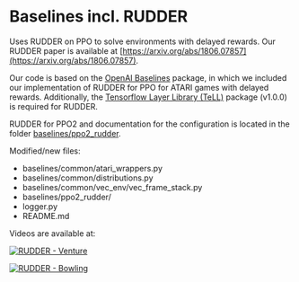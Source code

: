 # Baselines incl. RUDDER

Uses RUDDER on PPO to solve environments with delayed rewards. Our RUDDER paper is available at [https://arxiv.org/abs/1806.07857](https://arxiv.org/abs/1806.07857). 

Our code is based on the [OpenAI Baselines](https://github.com/openai/baselines) package, in which we included our implementation of RUDDER for PPO for ATARI games with delayed rewards.
Additionally, the [Tensorflow Layer Library (TeLL)](https://github.com/bioinf-jku/tensorflow-layer-library) package (v1.0.0) is required for RUDDER.

RUDDER for PPO2 and documentation for the configuration is located in the folder [baselines/ppo2_rudder](baselines/ppo2_rudder).

Modified/new files:
- baselines/common/atari_wrappers.py
- baselines/common/distributions.py
- baselines/common/vec_env/vec_frame_stack.py
- baselines/ppo2_rudder/
- logger.py
- README.md

Videos are available at:

[![RUDDER - Venture](https://img.youtube.com/vi/CAcDkQsxjgA/0.jpg)](https://www.youtube.com/watch?v=CAcDkQsxjgA&index=2&list=PLDfrC-Vpg-CzVTqSjxVeLQZy3f7iv9vyY "RUDDER - Venture")

[![RUDDER - Bowling](https://img.youtube.com/vi/-NZsBnGjm9E/0.jpg)](https://www.youtube.com/watch?v=-NZsBnGjm9E&list=PLDfrC-Vpg-CzVTqSjxVeLQZy3f7iv9vyY "RUDDER - Bowling")
